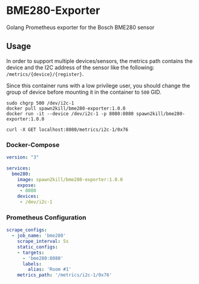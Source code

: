 # BME280-Exporter
Golang Prometheus exporter for the Bosch BME280 sensor

## Usage

In order to support multiple devices/sensors, the metrics path contains the device and the I2C address of the sensor like the following: `/metrics/{device}/{register}`.  

Since this container runs with a low privilege user, you should change the group of device before mounting it in the container to `500` GID.

```shell script
sudo chgrp 500 /dev/i2c-1
docker pull spawn2kill/bme280-exporter:1.0.0
docker run -it --device /dev/i2c-1 -p 8080:8080 spawn2kill/bme280-exporter:1.0.0

curl -X GET localhost:8080/metrics/i2c-1/0x76
```

### Docker-Compose

```yaml
version: "3"

services:
  bme280:
    image: spawn2kill/bme280-exporter:1.0.0
    expose:
     - 8080
    devices:
     - /dev/i2c-1
```

### Prometheus Configuration

```yaml
scrape_configs:
  - job_name: 'bme280'
    scrape_interval: 5s
    static_configs:
    - targets:
      - 'bme280:8080'
      labels:
        alias: 'Room #1'
    metrics_path: '/metrics/i2c-1/0x76'
```